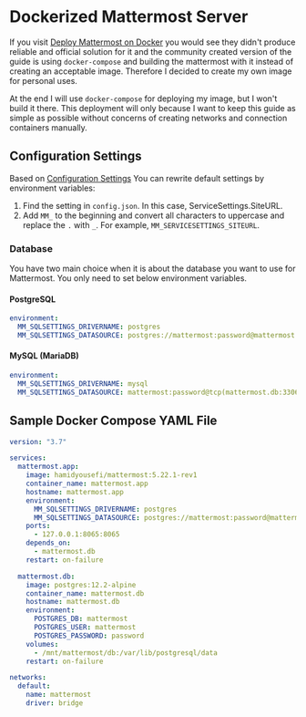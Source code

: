 # Dockerized Mattermost Server

If you visit [Deploy Mattermost on Docker](https://docs.mattermost.com/install/prod-docker.html)
you would see they didn't produce reliable and official solution for it and the community created 
version of the guide is using `docker-compose` and building the mattermost with it instead of creating an acceptable image. Therefore I decided to create my own image for personal uses.

At the end I will use `docker-compose` for deploying my image, but I
won't build it there. This deployment will only because I want to keep this
guide as simple as possible without concerns of creating
networks and connection containers manually.

## Configuration Settings
Based on [Configuration Settings](https://docs.mattermost.com/administration/config-settings.html)
You can rewrite default settings by environment variables:
1. Find the setting in `config.json`. In this case, ServiceSettings.SiteURL.
2. Add `MM_` to the beginning and convert all characters to uppercase and replace the `.` with `_`.
For example, `MM_SERVICESETTINGS_SITEURL`.

### Database
You have two main choice when it is about the database you want to use for Mattermost.
You only need to set below environment variables.
#### PostgreSQL
```yaml
environment:
  MM_SQLSETTINGS_DRIVERNAME: postgres
  MM_SQLSETTINGS_DATASOURCE: postgres://mattermost:password@mattermost.db:5432/mattermost?sslmode=disable&connect_timeout=10
```
#### MySQL (MariaDB)
```yaml
environment:
  MM_SQLSETTINGS_DRIVERNAME: mysql
  MM_SQLSETTINGS_DATASOURCE: mattermost:password@tcp(mattermost.db:3306)/mattermost?charset=utf8mb4,utf8&readTimeout=30s&writeTimeout=30s
```
## Sample Docker Compose YAML File
```yaml
version: "3.7"

services:
  mattermost.app:
    image: hamidyousefi/mattermost:5.22.1-rev1
    container_name: mattermost.app
    hostname: mattermost.app
    environment:
      MM_SQLSETTINGS_DRIVERNAME: postgres
      MM_SQLSETTINGS_DATASOURCE: postgres://mattermost:password@mattermost.db:5432/mattermost?sslmode=disable&connect_timeout=10
    ports:
      - 127.0.0.1:8065:8065
    depends_on:
      - mattermost.db
    restart: on-failure

  mattermost.db:
    image: postgres:12.2-alpine
    container_name: mattermost.db
    hostname: mattermost.db
    environment:
      POSTGRES_DB: mattermost
      POSTGRES_USER: mattermost
      POSTGRES_PASSWORD: password
    volumes:
      - /mnt/mattermost/db:/var/lib/postgresql/data
    restart: on-failure

networks:
  default:
    name: mattermost
    driver: bridge
```
